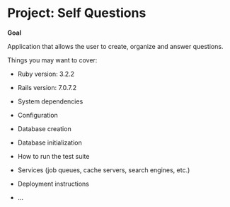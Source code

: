 # Project: Self Questions

**Goal**

Application that allows the user to create, organize and answer questions.

Things you may want to cover:

* Ruby version: 3.2.2

* Rails version: 7.0.7.2

* System dependencies

* Configuration

* Database creation

* Database initialization

* How to run the test suite

* Services (job queues, cache servers, search engines, etc.)

* Deployment instructions

* ...
